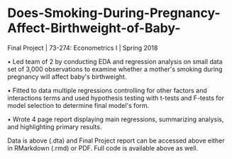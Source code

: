# Does-Smoking-During-Pregnancy-Affect-Birthweight-of-Baby-
Final Project | 73-274: Econometrics I | Spring 2018

• Led team of 2 by conducting EDA and regression analysis on small data set of 3,000 observations to examine whether a mother's smoking during pregnancy will affect baby's birthweight.

• Fitted to data multiple regressions controlling for other factors and interactions terms and used hypothesis testing with t-tests and F-tests for model selection to determine final model's form.

• Wrote 4 page report displaying main regressions, summarizing analysis, and highlighting primary results.

Data is above (.dta) and Final Project report can be accessed above either in RMarkdown (.rmd) or PDF.
Full code is available above as well.
